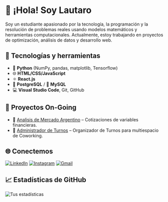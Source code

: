 # 👋 ¡Hola! Soy Lautaro

Soy un estudiante apasionado por la tecnología, la programación y la resolución de problemas reales usando modelos matemáticos y herramientas computacionales. Actualmente, estoy trabajando en proyectos de optimización, análisis de datos y desarrollo web.

## 🚀 Tecnologías y herramientas

- 🐍 **Python** (NumPy, pandas, matplotlib, Tensorflow)
- 🌐 **HTML/CSS/JavaScript**
- ⚛️ **React.js**
- 🐘 **PostgreSQL** / 🐬 **MySQL**
- 💻 **Visual Studio Code**, Git, GitHub

## 📌 Proyectos On-Going

- 🔧 [Analisis de Mercado Argentino](https://github.com/LautaroSanz/MKT-ANALISYS) – Cotizaciones de variables financieras.
- 🧪 [Administrador de Turnos](https://github.com/LautaroSanz/Turnos_django) – Organizador de Turnos para multiespacio de Coworking.

## 🌐 Conectemos

[![LinkedIn](https://img.shields.io/badge/LinkedIn-0077B5?style=for-the-badge&logo=linkedin&logoColor=white)](https://www.linkedin.com/in/lautaro-sanz-a612b9336)
[![Instagram](https://img.shields.io/badge/Instagram-E4405F?style=for-the-badge&logo=instagram&logoColor=white)](https://www.instagram.com/lautaasanzz2)
[![Gmail](https://img.shields.io/badge/Gmail-D14836?style=for-the-badge&logo=gmail&logoColor=white)](mailto:layrarosanzrs@hotmail.com)

## 📈 Estadísticas de GitHub

![Tus estadísticas](https://github-readme-stats.vercel.app/api?username=LautaroSanz&show_icons=true&theme=radical)
